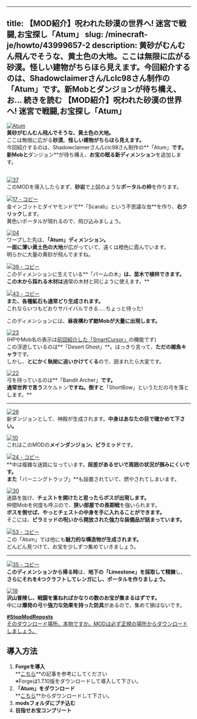 
---
title: 【MOD紹介】呪われた砂漠の世界へ! 迷宮で戦闘,お宝探し「Atum」
slug: /minecraft-je/howto/43999657-2
description: 黄砂がむんむん飛んでそうな、黄土色の大地。ここは無限に広がる砂漠。怪しい建物がちらほら見えます。今回紹介するのは、Shadowclaimerさん/Lclc98さん制作の「Atum」です。新Mobとダンジョンが待ち構え、お… 続きを読む 【MOD紹介】呪われた砂漠の世界へ! 迷宮で戦闘,お宝探し「Atum」
---

[![Atum](https://cdn-ak.f.st-hatena.com/images/fotolife/s/sasigume/20210208/20210208164856.png)](#e/6/e6d79717.png "Atum")  
**黄砂がむんむん飛んでそうな、黄土色の大地。**  
ここは無限に広がる**砂漠**。**怪しい建物がちらほら見えます。**  
今回紹介するのは、Shadowclaimerさん/Lclc98さん制作の**「Atum」**です。  
**新Mob**と**ダンジョン**が待ち構え、**お宝の眠る新ディメンション**を追加します。

   
[![37](https://cdn-ak.f.st-hatena.com/images/fotolife/s/sasigume/20210208/20210208180933.png)](#f/f/ffdb898b.png "37")  
このMODを導入したらまず、**砂岩**で上図のような**ポータルの枠**を作ります。

[![17 - コピー](https://cdn-ak.f.st-hatena.com/images/fotolife/s/sasigume/20210208/20210208135252.png)](#4/9/4916cbd0.png "17 - コピー")  
金インゴットとダイヤモンドで**「Scarab」という不思議な虫**を作り、**右クリック**します。  
黄色いポータルが現れるので、飛び込みましょう。

[![04](https://cdn-ak.f.st-hatena.com/images/fotolife/s/sasigume/20210208/20210208140651.png)](#5/5/55b5f2f9.png "04")  
ワープした先は、**「Atum」**ディメンション。  
一面に**薄い黄土色の大地**が広がっていて、遠くは橙色に霞んでいます。  
明らかに大量の黄砂が飛んでますね。

[![39 - コピー](https://cdn-ak.f.st-hatena.com/images/fotolife/s/sasigume/20210208/20210208151558.png)](#9/5/95490bad.png "39 - コピー")  
このディメンションに生えている**「パームの木」**は、苗木で植林できます。  
この木から採れる木材は**通常の木材と同じように使えます。**

[![43 - コピー](https://cdn-ak.f.st-hatena.com/images/fotolife/s/sasigume/20210208/20210208130934.png)](#1/8/183d9921.png "43 - コピー")  
**また、各種鉱石も通常どり生成されます。**  
これならいつもどおりサバイバルできる…..ちょっと待った!

このディメンションには、**昼夜構わず敵Mobが大量に出現します。**

[![23](https://cdn-ak.f.st-hatena.com/images/fotolife/s/sasigume/20210208/20210208125704.png)](#0/e/0e2b34f6.png "23")  
(HPやMob名の表示は[前回紹介した「SmartCursor」](/43913717/ "【MOD紹介】ここまで見せちゃう!? MobのHP/ブロックの情報を何でも表示「SmartCursor」[Minecraft]")の機能です)  
この浮遊しているのは**「Desert Ghost」**。はっきり言って、**ただの雑魚キャラ**です。  
しかし、**とにかく執拗に追いかけてくる**ので、囲まれたら大変です。

[![22](https://cdn-ak.f.st-hatena.com/images/fotolife/s/sasigume/20210208/20210208150836.png)](#8/e/8e368a37.png "22")  
弓を持っているのは**「Bandit Archer」**です。  
通常世界で言う**スケルトン**ですね。倒すと**「ShortBow」というただの弓を落とします。**

---

[![26](https://cdn-ak.f.st-hatena.com/images/fotolife/s/sasigume/20210208/20210208154134.png)](#a/e/ae44dade.png "26")  
新ダンジョンとして、神殿が生成されます。**中身はあなたの目で確かめて下さい。**

[![10](https://cdn-ak.f.st-hatena.com/images/fotolife/s/sasigume/20210208/20210208130956.png)](#1/8/18914898.png "10")  
これはこのMODの**メインダンジョン、ピラミッド**です。

[![24 - コピー](https://cdn-ak.f.st-hatena.com/images/fotolife/s/sasigume/20210208/20210208144220.png)](#7/6/760e692b.png "24 - コピー")  
**中は複雑な迷路になっています。**段差があるせいで周囲の状況が掴みにくいです。  
また**「バーニングトラップ」**も設置されていて、燃やされてしまいます。

[![30](https://cdn-ak.f.st-hatena.com/images/fotolife/s/sasigume/20210208/20210208154206.png)](#a/e/aed014bc.png "30")  
迷路を抜け、**チェストを開けたと思ったらボスが出現します。**  
仲間Mobを何度も呼ぶので、**狭い部屋での長期戦**を強いられます。  
**ボスを倒せば、やっとチェストの中身を手に入れることができます。**  
そこには、**ピラミッドの呪いから開放された強力な装備品が詰まっています。**

[![53 - コピー](https://cdn-ak.f.st-hatena.com/images/fotolife/s/sasigume/20210208/20210208152223.png)](#9/c/9c9341f5.png "53 - コピー")  
この「Atum」では他にも**魅力的な構造物が生成されます。**  
どんどん見つけて、お宝を少しずつ集めていきましょう。

---

[![35 - コピー](https://cdn-ak.f.st-hatena.com/images/fotolife/s/sasigume/20210208/20210208164828.png)](#e/6/e65f8e13.png "35 - コピー")  
**このディメンションから帰る時**は、**地下の「Limestone」を採取して精錬**し、  
**さらにそれを4つクラフトしてレンガにし、ポータルを作りましょう。**

[![18](https://cdn-ak.f.st-hatena.com/images/fotolife/s/sasigume/20210208/20210208155100.png)](#b/7/b73f1bd7.png "18")  
**沢山冒険し、戦闘を重ねればかなりの数のお宝が集まるはずです。**  
中には**爆発の弓**や**強力な効果を持った防具**があるので、集めて損はないです。

[**#StopModReposts**  
そのダウンロード場所、本物ですか。MODは必ず正規の場所からダウンロードしましょう。](https://www.napoan.com/stop-mod-reposts/)

## 導入方法 

1.  **Forgeを導入**  
    **[こちら](/new-way-to-install-mod/#forge-inst)**の記事を参考にしてください  
    ※Forgeは1.7.10版をダウンロードして導入して下さい。
2.  **「Atum」をダウンロード**  
    **[こちら](http://www.minecraftforum.net/forums/mapping-and-modding/minecraft-mods/1288464-atum-journey-into-the-sands "「Atum」のダウンロード")**からダウンロードして下さい。
3.  **modsフォルダにブチ込む** 
4.  **目指せお宝コンプリート**
